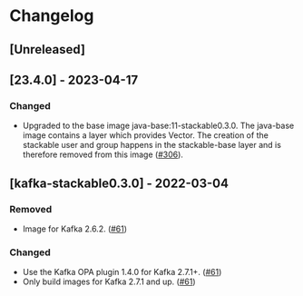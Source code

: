 # Changelog

## [Unreleased]

## [23.4.0] - 2023-04-17

### Changed

- Upgraded to the base image java-base:11-stackable0.3.0. The java-base image
  contains a layer which provides Vector. The creation of the stackable user
  and group happens in the stackable-base layer and is therefore removed from
  this image ([#306]).

[#306]: https://github.com/stackabletech/docker-images/pull/306

## [kafka-stackable0.3.0] - 2022-03-04

### Removed

- Image for Kafka 2.6.2. ([#61])

### Changed

- Use the Kafka OPA plugin 1.4.0 for Kafka 2.7.1+. ([#61])
- Only build images for Kafka 2.7.1 and up. ([#61])

[#61]: https://github.com/stackabletech/docker-images/pull/61
